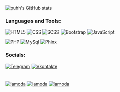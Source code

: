 ![puhh's GitHub stats](https://github-readme-stats.vercel.app/api?username=puhh1&show_icons=true&theme=dark)

### Languages and Tools:
![HTML5](https://img.shields.io/badge/-HTML5-090909?style=for-the-badge&logo=HTML5)
![CSS](https://img.shields.io/badge/-CSS-090909?style=for-the-badge)
![SCSS](https://img.shields.io/badge/-SCSS-090909?style=for-the-badge&logo=SCSS)
![Bootstrap](https://img.shields.io/badge/-Bootstrap-090909?style=for-the-badge&logo=Bootstrap)
![JavaScript](https://img.shields.io/badge/-JavaScript-090909?style=for-the-badge&logo=JavaScript)

![PHP](https://img.shields.io/badge/-PHP-090909?style=for-the-badge&logo=PHP)
![MySql](https://img.shields.io/badge/-MySql-090909?style=for-the-badge&logo=MySql)
![Phinx](https://img.shields.io/badge/-Phinx-090909?style=for-the-badge&logo=Phinx)

### Socials:
[![Telegram](https://img.shields.io/badge/-Telegram-090909?style=for-the-badge&logo=telegram&logoColor=27A0D9)](https://t.me/puhh1)
[![Vkontakte](https://img.shields.io/badge/-Vkontakte-090909?style=for-the-badge&logo=Vk&logoColor=4F7DB3)](https://vk.com/rainyard)
#

[![lamoda](https://github-readme-stats.vercel.app/api/pin/?username=ToltekPlus&repo=lamoda&theme=dark)](https://github.com/puhh1/lamoda)
[![lamoda](https://github-readme-stats.vercel.app/api/pin/?username=ToltekPlus&repo=steam&theme=dark)](https://github.com/puhh1/Steam)
[![lamoda](https://github-readme-stats.vercel.app/api/pin/?username=puhh1&repo=boss_game&theme=dark)](https://github.com/puhh1/boss_game)
